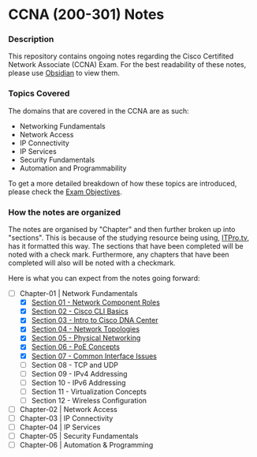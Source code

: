 # CCNA (200-301) Notes

### Description

This repository contains ongoing notes regarding the Cisco Certifited Network Associate (CCNA) Exam. For the best readability of these notes, please use [Obsidian](https://obsidian.md) to view them. 

### Topics Covered

The domains that are covered in the CCNA are as such:

- Networking Fundamentals
- Network Access
- IP Connectivity
- IP Services
- Security Fundamentals
- Automation and Programmability

To get a more detailed breakdown of how these topics are introduced, please check the [Exam Objectives](docs/pdfs/200-301-CCNA-v1.0.pdf). 

### How the notes are organized

The notes are organised by "Chapter" and then further broken up into "sections". This is because of the studying resource being using, [ITPro.tv](https://www.itpro.tv/), has it formatted this way. 
The sections that have been completed will be noted with a check mark. Furthermore, any chapters that have been completed will also will be noted with a checkmark.

Here is what you can expect from the notes going forward:

- [ ] Chapter-01 | Network Fundamentals 
	- [x] [Section 01 - Network Component Roles](chapter-01/01-NetworkComponentRoles.md)
	- [x] [Section 02 - Cisco CLI Basics](chapter-01/02-CiscoCLIBasics.md)
	- [x] [Section 03 - Intro to Cisco DNA Center](chapter-01/03-CiscoDNACenter.md)
	- [x] [Section 04 - Network Topologies](chapter-01/04-NetworkTopologies.md)
	- [x] [Section 05 - Physical Networking](chapter-01/05-PhysicalNetworking.md)
	- [x] [Section 06 - PoE Concepts](chapter-01/06-PoEConcepts.md)
	- [x] [Section 07 - Common Interface Issues](chapter-01/07-CommonInterfaceIssues.md)
	- [ ] Section 08 - TCP and UDP
	- [ ] Section 09 - IPv4 Addressing
	- [ ] Section 10 - IPv6 Addressing
	- [ ] Section 11 - Virtualization Concepts
	- [ ] Section 12 - Wireless Configuration
- [ ] Chapter-02 | Network Access
- [ ] Chapter-03 | IP Connectivity
- [ ] Chapter-04 | IP Services
- [ ] Chapter-05 | Security Fundamentals
- [ ] Chapter-06 | Automation & Programming
